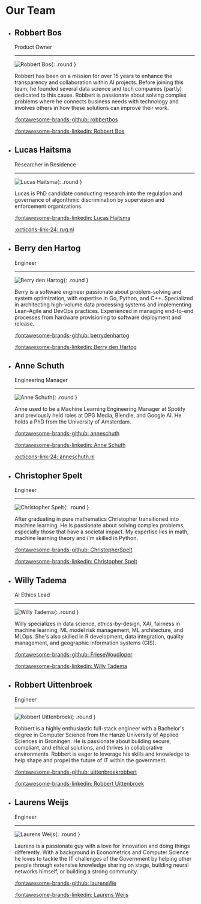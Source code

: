 # Our Team

<!-- markdownlint-disable MD030 MD033 -->

<div class="grid cards" markdown>

-   ## Robbert Bos

    Product Owner

    ----

    ![Robbert Bos](../img/robbert_bos.jpeg){: .round }

    Robbert has been on a mission for over 15 years to enhance the transparency and collaboration within AI projects.
    Before joining this team, he founded several data science and tech companies (partly) dedicated to this cause.
    Robbert is passionate about solving complex problems where he connects business needs with technology and involves
    others in how these solutions can improve their work.

    [:fontawesome-brands-github: robbertbos](https://github.com/robbertbos)

    [:fontawesome-brands-linkedin: Robbert Bos](https://www.linkedin.com/in/robbertbos/)

-   ## Lucas Haitsma

    Researcher in Residence

    ----

    ![Lucas Haitsma](../img/lucas.jpeg){: .round }

    Lucas is PhD candidate conducting research into the regulation and governance of algorithmic discrimination by
    supervision and enforcement organizations.

    [:fontawesome-brands-linkedin: Lucas Haitsma](https://www.linkedin.com/in/lucas-h-779375139/)

    [:octicons-link-24: rug.nl](https://www.rug.nl/staff/l.m.haitsma/?lang=en)

-   ## Berry den Hartog

    Engineer

    ----

    ![Berry den Hartog](../img/berry.jpeg){: .round }

    Berry is a software engineer passionate about problem-solving and system optimization, with expertise in Go,
    Python, and C++. Specialized in architecting high-volume data processing systems and implementing Lean-Agile and
    DevOps practices. Experienced in managing end-to-end processes from hardware provisioning to software deployment
    and release.

    [:fontawesome-brands-github: berrydenhartog](https://github.com/berrydenhartog)

    [:fontawesome-brands-linkedin: Berry den Hartog](https://www.linkedin.com/in/berry-denhartog)

-   ## Anne Schuth

    Engineering Manager

    ----

    ![Anne Schuth](../img/anne.png){: .round }

    Anne used to be a Machine Learning Engineering Manager at Spotify and previously held roles at DPG Media, Blendle,
    and Google AI. He holds a PhD from the University of Amsterdam.

    [:fontawesome-brands-github: anneschuth](https://github.com/anneschuth)

    [:fontawesome-brands-linkedin: Anne Schuth](https://linkedin.com/in/AnneSchuth)

    [:octicons-link-24: anneschuth.nl](https://anneschuth.nl)

-   ## Christopher Spelt

    Engineer

    ----

    ![Christopher Spelt](../img/christopher.png){: .round }

    After graduating in pure mathematics Christopher transitioned into machine learning. He is passionate about solving complex problems, especially those that have a societal impact. My expertise lies in math, machine learning theory and i'm skilled in Python.

    [:fontawesome-brands-github: ChristopherSpelt](https://github.com/ChristopherSpelt)

    [:fontawesome-brands-linkedin: Christopher Spelt](https://www.linkedin.com/in/christopher-spelt-27b39357/)


-   ## Willy Tadema

    AI Ethics Lead

    ----

    ![Willy Tadema](../img/willy.png){: .round }

    Willy specializes in data science, ethics-by-design, XAI, fairness in machine learning, ML model risk management,
    ML architecture, and MLOps. She's also skilled in R development, data integration, quality management, and geographic
    information systems (GIS).

    [:fontawesome-brands-github: FrieseWoudloper](https://github.com/FrieseWoudloper)

    [:fontawesome-brands-linkedin: Willy Tadema](https://www.linkedin.com/in/willytadema/)

-   ## Robbert Uittenbroek

    Engineer

    ----

    ![Robbert Uittenbroek](../img/robbert_uittenbroek.jpeg){: .round }

    Robbert is a highly enthusiastic full-stack engineer with a Bachelor's degree in Computer Science from the Hanze
    University of Applied Sciences in Groningen. He is passionate about building secure, compliant, and ethical
    solutions, and thrives in collaborative environments. Robbert is eager to leverage his skills and knowledge to
    help shape and propel the future of IT within the government.

    [:fontawesome-brands-github: uittenbroekrobbert](https://github.com/uittenbroekrobbert)

    [:fontawesome-brands-linkedin: Robbert Uittenbroek](https://www.linkedin.com/in/robbert-uittenbroek-48a215/)

-   ## Laurens Weijs

    Engineer

    ----

    ![Laurens Weijs](../img/laurens.jpeg){: .round }

    Laurens is a passionate guy with a love for innovation and doing things differently. With a background in
    Econometrics and Computer Science he loves to tackle the IT challenges of the Government by helping other people
    through extensive knowledge sharing on stage, building neural networks himself, or building a strong community.

    [:fontawesome-brands-github: laurensWe](https://github.com/laurensWe)

    [:fontawesome-brands-linkedin: Laurens Weijs](https://www.linkedin.com/in/laurensweijs)

</div>
